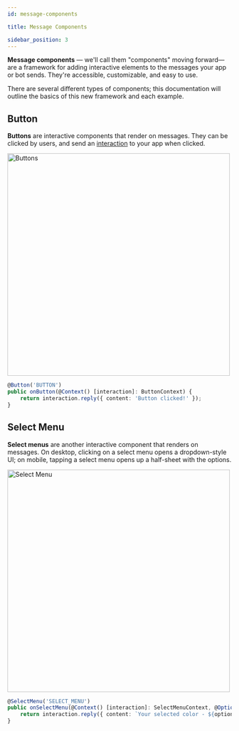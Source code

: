 ```yaml
---
id: message-components

title: Message Components

sidebar_position: 3
---
```


**Message components** — we'll call them "components" moving forward—are a framework for adding interactive elements to the messages your app or bot sends. They're accessible, customizable, and easy to use.

There are several different types of components; this documentation will outline the basics of this new framework and each example.

## Button

**Buttons** are interactive components that render on messages. They can be clicked by users, and send an [interaction](https://discord.com/developers/docs/interactions/receiving-and-responding#interaction-object) to your app when clicked.

<img src="https://support.discord.com/hc/article_attachments/1500019725621/buttons.png" alt="Buttons" width="500" />

```typescript
@Button('BUTTON')
public onButton(@Context() [interaction]: ButtonContext) {
    return interaction.reply({ content: 'Button clicked!' });
}
```

## Select Menu

**Select menus** are another interactive component that renders on messages. On desktop, clicking on a select menu opens a dropdown-style UI; on mobile, tapping a select menu opens up a half-sheet with the options.

<img src="https://support.discord.com/hc/article_attachments/4403374488087/mceclip0.png" alt="Select Menu" width="500" />

```typescript
@SelectMenu('SELECT_MENU')
public onSelectMenu(@Context() [interaction]: SelectMenuContext, @Options() options: string[]) {
    return interaction.reply({ content: `Your selected color - ${options.join(' ')}` });
}
```
